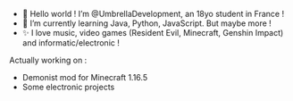 - 📌 Hello world ! I’m @UmbrellaDevelopment, an 18yo student in France !
- 🌱 I’m currently learning Java, Python, JavaScript. But maybe more !
- ✨ I love music, video games (Resident Evil, Minecraft, Genshin Impact) and informatic/electronic !

Actually working on :
- Demonist mod for Minecraft 1.16.5 
- Some electronic projects


<!---
UmbrellaDevelopment/UmbrellaDevelopment is a ✨ special ✨ repository because its `README.md` (this file) appears on your GitHub profile.
You can click the Preview link to take a look at your changes.
--->
